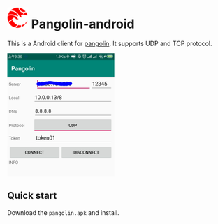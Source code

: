 # ![logo](imgs/logo.png) Pangolin-android
This is a Android client for [pangolin](https://github.com/xitongsys/pangolin).
It supports UDP and TCP protocol.

![android](imgs/android.png)

## Quick start

Download the ```pangolin.apk``` and install.
